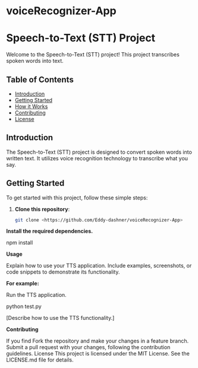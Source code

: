# voiceRecognizer-App

# Speech-to-Text (STT) Project

Welcome to the Speech-to-Text (STT) project! This project transcribes spoken words into text.

## Table of Contents

- [Introduction](#introduction)
- [Getting Started](#getting-started)
- [How it Works](#how-it-works)
- [Contributing](#contributing)
- [License](#license)

## Introduction

The Speech-to-Text (STT) project is designed to convert spoken words into written text. It utilizes voice recognition technology to transcribe what you say.

## Getting Started

To get started with this project, follow these simple steps:

1. **Clone this repository**:

   ```bash
   git clone <https://github.com/Eddy-dashner/voiceRecognizer-App>
   ```

**Install the required dependencies.**

npm install

**Usage**

Explain how to use your TTS application. Include examples, screenshots, or code snippets to demonstrate its functionality.

**For example:**

Run the TTS application.

python test.py

[Describe how to use the TTS functionality.]

**Contributing**

If you find
Fork the repository and make your changes in a feature branch.
Submit a pull request with your changes, following the contribution guidelines.
License
This project is licensed under the MIT License. See the LICENSE.md file for details.

